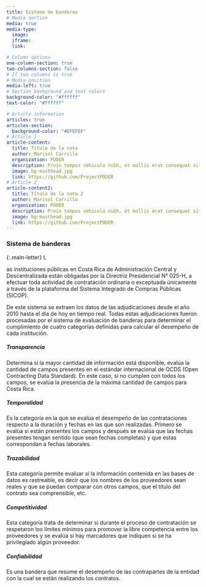 ```yaml
---
title: Sistema de banderas
# Media section
media: true
media-type:
  image:
  iframe:
  link: 

# Column options
one-column-section: true
two-columns-section: false
# If two columns is true
# Media position
media-left: true
# Section background and text colors
background-color: "#ffffff"
text-color: "#ffffff"

# Article information
articles: true
articles-section:
  background-color: "#EFEFEF"
# Article 1
article-content:
  title: Título de la nota
  author: Marisol Carrillo
  organization: PODER
  description: Proin tempus vehicula nibh, et mollis erat consequat sit amet. Aliquam molestie, elit feugiat sagittis luctus, ex lorem ultrices elit, ac molestie orci elit eu nisi. Phasellus accumsan fringilla ligula, id vulputate lorem bibendum in. Fusce congue ullamcorper tempus. In metus velit, finibus et libero nec, tempus aliquam metus.
  image: bg-masthead.jpg
  link: https://github.com/ProjectPODER
# Article 2
article-content2:
  title: Título de la nota 2
  author: Marisol Carrillo
  organization: PODER
  description: Proin tempus vehicula nibh, et mollis erat consequat sit amet. Aliquam molestie, elit feugiat sagittis luctus, ex lorem ultrices elit, ac molestie orci elit eu nisi. Phasellus accumsan fringilla ligula, id vulputate lorem bibendum in. Fusce congue ullamcorper tempus. In metus velit, finibus et libero nec, tempus aliquam metus.
  image: bg-masthead.jpg
  link: https://github.com/ProjectPODER
---
```


### Sistema de banderas 

{:.main-letter}
L

as instituciones públicas en Costa Rica de Administración Central y Descentralizada están obligadas por la Directriz Presidencial N° 025-H, a efectuar toda actividad de contratación ordinaria o exceptuada únicamente a través de la plataforma del Sistema Integrado de Compras Públicas (SICOP). 

De este sistema se extraen los datos de las adjudicaciones desde el año 2010 hasta el día de hoy en tiempo real. Todas estas adjudicaciones fueron procesadas por el sistema de evaluación de banderas para determinar el cumplimiento de cuatro categorías definidas para calcular el desempeño de cada institución. 
##### Transparencia
 Determina si la mayor cantidad de información está disponible, evalúa la cantidad de campos presentes en el estándar internacional de OCDS (Open Contracting Data Standard). En este caso, si no cumplen con todos los campos, se evalúa la presencia de la máxima cantidad de campos para Costa Rica.
##### Temporalidad
Es la categoría en la que se evalúa el desempeño de las contrataciones respecto a la duración y fechas en las que son realizadas. Primero se evalúa si están presentes los campos y después se evalúa que las fechas presentes tengan sentido (que sean fechas completas) y que estas correspondan a fechas laborales.
##### Trazabilidad
Esta categoría permite evaluar si la información contenida en las bases de datos es rastreable, es decir que los nombres de los proveedores sean reales y que se puedan comparar con otros campos, que el título del contrato sea comprensible, etc.
##### Competitividad
Esta categoría trata de determinar si durante el proceso de contratación se respetaron los límites mínimos para promover la libre competencia entre los proveedores y se evalúa si hay marcadores que indiquen si se ha privilegiado algún proveedor.
##### Confiabilidad
Es una bandera que resume el desempeño de las contrapartes de la entidad con la cual se están realizando los contratos.

